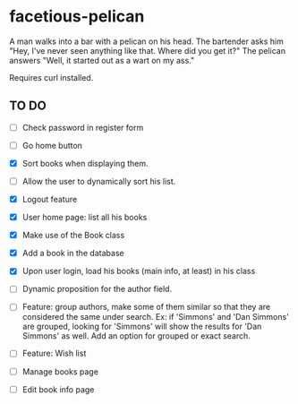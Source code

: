 facetious-pelican
=================

A man walks into a bar with a pelican on his head. 
The bartender asks him "Hey, I've never seen anything like that. 
Where did you get it?" 
The pelican answers "Well, it started out as a wart on my ass."

Requires curl installed.

TO DO
------
- [ ] Check password in register form

- [ ] Go home button

- [x] Sort books when displaying them.

- [ ] Allow the user to dynamically sort his list.

- [x] Logout feature

- [x] User home page: list all his books

- [x] Make use of the Book class

- [x] Add a book in the database

- [x] Upon user login, load his books (main info, at least) in his class

- [ ] Dynamic proposition for the author field.

- [ ] Feature: group authors, make some of them similar so that they are
considered the same under search. Ex: if 'Simmons' and 'Dan Simmons' are
grouped, looking for 'Simmons' will show the results for 'Dan Simmons'
as well. Add an option for grouped or exact search.

- [ ] Feature: Wish list

- [ ] Manage books page

- [ ] Edit book info page
